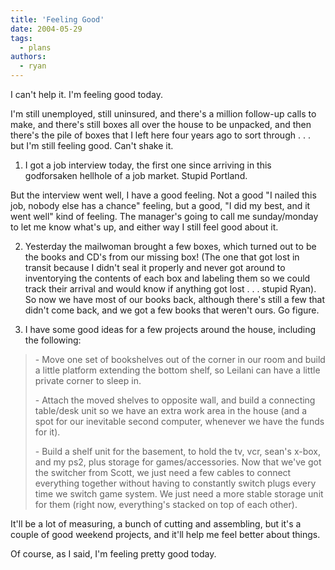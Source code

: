 ```yaml
---
title: 'Feeling Good'
date: 2004-05-29
tags:
  - plans
authors:
  - ryan
---
```


I can't help it. I'm feeling good today.

I'm still unemployed, still uninsured, and there's a million follow-up calls to make, and there's still boxes all over the house to be unpacked, and then there's the pile of boxes that I left here four years ago to sort through . . . but I'm still feeling good. Can't shake it.

1. I got a job interview today, the first one since arriving in this godforsaken hellhole of a job market. Stupid Portland.

But the interview went well, I have a good feeling. Not a good "I nailed this job, nobody else has a chance" feeling, but a good, "I did my best, and it went well" kind of feeling. The manager's going to call me sunday/monday to let me know what's up, and either way I still feel good about it.

2. Yesterday the mailwoman brought a few boxes, which turned out to be the books and CD's from our missing box! (The one that got lost in transit because I didn't seal it properly and never got around to inventorying the contents of each box and labeling them so we could track their arrival and would know if anything got lost . . . stupid Ryan). So now we have most of our books back, although there's still a few that didn't come back, and we got a few books that weren't ours. Go figure.

3. I have some good ideas for a few projects around the house, including the following:

> \- Move one set of bookshelves out of the corner in our room and build a little platform extending the bottom shelf, so Leilani can have a little private corner to sleep in.
>
> \- Attach the moved shelves to opposite wall, and build a connecting table/desk unit so we have an extra work area in the house (and a spot for our inevitable second computer, whenever we have the funds for it).
>
> \- Build a shelf unit for the basement, to hold the tv, vcr, sean's x-box, and my ps2, plus storage for games/accessories. Now that we've got the switcher from Scott, we just need a few cables to connect everything together without having to constantly switch plugs every time we switch game system. We just need a more stable storage unit for them (right now, everything's stacked on top of each other).

It'll be a lot of measuring, a bunch of cutting and assembling, but it's a couple of good weekend projects, and it'll help me feel better about things.

Of course, as I said, I'm feeling pretty good today.
